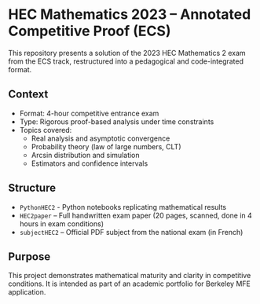 # HEC Mathematics 2023 – Annotated Competitive Proof (ECS)

This repository presents a solution of the 2023 HEC Mathematics 2 exam from the ECS track, restructured into a pedagogical and code-integrated format.

## Context

- Format: 4-hour competitive entrance exam
- Type: Rigorous proof-based analysis under time constraints
- Topics covered:
  - Real analysis and asymptotic convergence
  - Probability theory (law of large numbers, CLT)
  - Arcsin distribution and simulation
  - Estimators and confidence intervals

## Structure

- `PythonHEC2` - Python notebooks replicating mathematical results
- `HEC2paper` – Full handwritten exam paper (20 pages, scanned, done in 4 hours in exam conditions)
- `subjectHEC2` – Official PDF subject from the national exam (in French)


## Purpose

This project demonstrates mathematical maturity and clarity in competitive conditions. It is intended as part of an academic portfolio for Berkeley MFE application.
